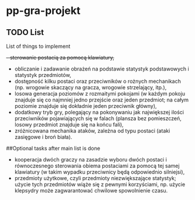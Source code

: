 # pp-gra-projekt



## TODO List

List of things to implement

~~- sterowanie postacią za pomocą klawiatury,~~
- obliczanie i zadawanie obrażeń na podstawie statystyk podstawowych i statystyk
przedmiotów,
- dostępność kilku postaci oraz przeciwników o rożnych mechanikach (np. wrogowie skaczący
na gracza, wrogowie strzelający, itp.),
- losowa generacja poziomów z rozmaitymi pokojami (w każdym pokoju znajduje się co
najmniej jedno przejście oraz jeden przedmiot; na całym poziomie znajduje się dokładnie
jeden przeciwnik główny),
- dodatkowy tryb gry, polegający na pokonywaniu jak największej ilości przeciwników
pojawiających się w falach (plansza bez pomieszczeń, losowy przedmiot znajduje się
na końcu fali),
- zróżnicowana mechanika ataków, zależna od typu postaci (ataki zasięgowe i broń biała).

##Optional tasks after main list is done

- kooperacja dwóch graczy na zasadzie wyboru dwóch postaci i równoczesnego
sterowania obiema postaciami za pomocą tej samej klawiatury (w takim wypadku
przeciwnicy będą odpowiednio silniejsi),
- przedmioty użytkowe, czyli przedmioty niezwiększające statystyk; użycie tych przedmiotów
wiąże się z pewnymi korzyściami, np. użycie klepsydry może zagwarantować chwilowe
spowolnienie czasu.